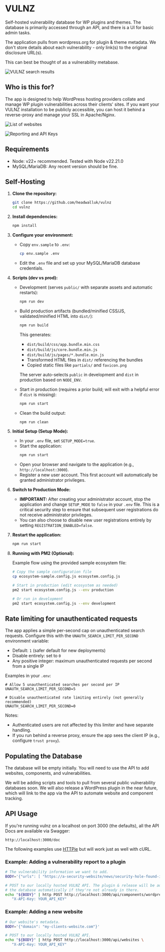# VULNZ

Self-hosted vulnerability database for WP plugins and themes. The database is primarily accessed through an API, and there is a UI for basic admin tasks.

The application pulls from wordpress.org for plugin & theme metadata. We don't store details about each vulnerability - only link(s) to the original disclosure URL(s).

This can best be thought of as a vulnerability metabase.

![VULNZ search results](assets/v1.0.0/vulnz-search-results.png 'VULNZ search results')

## Who is this for?

The app is designed to help WordPress hosting providers collate and manage WP plugin vulnerabilities across their clients' sites. If you want your VULNZ installation to be publicly accessible, you can host it behind a reverse-proxy and manage your SSL in Apache/Nginx.

![List of websites](assets/v1.3.0/vulnz-dashboard-your-websites.png 'Websites managed in VULNZ')

![Reporting and API Keys](assets/v1.3.0/vulnz-reporting-and-api-keys.png 'Reporting and API Key management')

## Requirements

- Node: v22+ recommended. Tested with Node v22.21.0
- MySQL/MariaDB: Any recent version should be fine.

## Self-Hosting

1.  **Clone the repository:**

    ```bash
    git clone https://github.com/headwalluk/vulnz
    cd vulnz
    ```

2.  **Install dependencies:**

    ```bash
    npm install
    ```

3.  **Configure your environment:**
    - Copy `env.sample` to `.env`:
      ```bash
      cp env.sample .env
      ```
    - Edit the `.env` file and set up your MySQL/MariaDB database credentials.

4.  **Scripts (dev vs prod):**
    - Development (serves `public/` with separate assets and automatic restarts):

      ```bash
      npm run dev
      ```

    - Build production artifacts (bundled/minified CSS/JS, validated/minified HTML into `dist/`):

      ```bash
      npm run build
      ```

      This generates:
      - `dist/build/css/app.bundle.min.css`
      - `dist/build/js/core.bundle.min.js`
      - `dist/build/js/pages/*.bundle.min.js`
      - Transformed HTML files in `dist/` referencing the bundles
      - Copied static files like `partials/` and `favicon.png`

      The server auto-selects `public` in development and `dist` in production based on `NODE_ENV`.

    - Start in production (requires a prior build; will exit with a helpful error if `dist` is missing):

      ```bash
      npm run start
      ```

    - Clean the build output:
      ```bash
      npm run clean
      ```

5.  **Initial Setup (Setup Mode):**
    - In your `.env` file, set `SETUP_MODE=true`.
    - Start the application:
      ```bash
      npm run start
      ```
    - Open your browser and navigate to the application (e.g., `http://localhost:3000`).
    - Register a new user account. This first account will automatically be granted administrator privileges.

6.  **Switch to Production Mode:**
    - **IMPORTANT:** After creating your administrator account, stop the application and change `SETUP_MODE` to `false` in your `.env` file. This is a critical security step to ensure that subsequent user registrations do not receive administrator privileges.
    - You can also choose to disable new user registrations entirely by setting `REGISTRATION_ENABLED=false`.

7.  **Restart the application:**

    ```bash
    npm run start
    ```

8.  **Running with PM2 (Optional):**

    Example flow using the provided sample ecosystem file:

    ```bash
    # Copy the sample configuration file
    cp ecosystem-sample.config.js ecosystem.config.js

    # Start in production (edit ecosystem as needed)
    pm2 start ecosystem.config.js --env production

    # Or run in development
    pm2 start ecosystem.config.js --env development
    ```

## Rate limiting for unauthenticated requests

The app applies a simple per-second cap on unauthenticated search requests. Configure this with the `UNAUTH_SEARCH_LIMIT_PER_SECOND` environment variable:

- Default: `1` (safer default for new deployments)
- Disable entirely: set to `0`
- Any positive integer: maximum unauthenticated requests per second from a single IP

Examples in your `.env`:

```
# Allow 5 unauthenticated searches per second per IP
UNAUTH_SEARCH_LIMIT_PER_SECOND=5

# Disable unauthenticated rate limiting entirely (not generally recommended)
UNAUTH_SEARCH_LIMIT_PER_SECOND=0
```

Notes:

- Authenticated users are not affected by this limiter and have separate handling.
- If you run behind a reverse proxy, ensure the app sees the client IP (e.g., configure `trust proxy`).

## Populating the Database

The database will be empty initially. You will need to use the API to add websites, components, and vulnerabilities.

We will be adding scripts and tools to pull from several public vulnerability databases soon. We will also release a WordPress plugin in the near future, which will link to the app via the API to automate website and component tracking.

## API Usage

If you're running vulnz on a localhost on port 3000 (the defaults), all the API Docs are available via Swagger:

`http://localhost:3000/doc`

The following examples use [HTTPie](https://httpie.io/) but will work just as well with cURL.

### Example: Adding a vulnerability report to a plugin

```bash
# The vulnerability information we want to add.
BODY='{"urls": [ "https://a-security-website/news/security-hole-found-in-woo-1-2-3/" ] }'

# POST to our locally hosted VULNZ API. The plugin & release will be added to
# the database automatically if they're not already in there.
echo "${BODY}" | http POST http://localhost:3000/api/components/wordpress-plugin/woocommerce/1.2.3 \
   "X-API-Key: YOUR_API_KEY"
```

### Example: Adding a new website

```bash
# Our website's metadata.
BODY='{"domain": "my-clients-website.com"}'

# POST to our locally hosted VULNZ API.
echo "${BODY}" | http POST http://localhost:3000/api/websites \
   "X-API-Key: YOUR_API_KEY"
```
